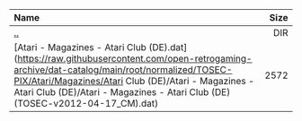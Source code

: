 |Name|Size|
|:---|---:|
|[..](../index.html)|DIR|
|[Atari - Magazines - Atari Club (DE).dat](https://raw.githubusercontent.com/open-retrogaming-archive/dat-catalog/main/root/normalized/TOSEC-PIX/Atari/Magazines/Atari Club (DE)/Atari - Magazines - Atari Club (DE)/Atari - Magazines - Atari Club (DE) (TOSEC-v2012-04-17_CM).dat)|2572|

